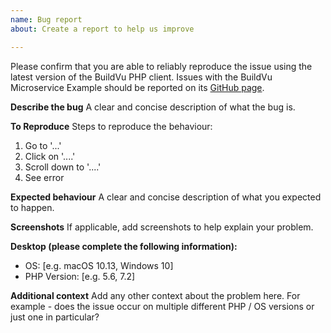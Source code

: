 ```yaml
---
name: Bug report
about: Create a report to help us improve

---
```


Please confirm that you are able to reliably reproduce the issue using the latest version of the BuildVu PHP client. Issues with the BuildVu Microservice Example should be reported on its [GitHub page](https://github.com/idrsolutions/buildvu-microservice-example/issues).

**Describe the bug**
A clear and concise description of what the bug is.

**To Reproduce**
Steps to reproduce the behaviour:
1. Go to '...'
2. Click on '....'
3. Scroll down to '....'
4. See error

**Expected behaviour**
A clear and concise description of what you expected to happen.

**Screenshots**
If applicable, add screenshots to help explain your problem.

**Desktop (please complete the following information):**
 - OS: [e.g. macOS 10.13, Windows 10]
 - PHP Version: [e.g. 5.6, 7.2]

**Additional context**
Add any other context about the problem here.
For example - does the issue occur on multiple different PHP / OS versions or just one in particular?
